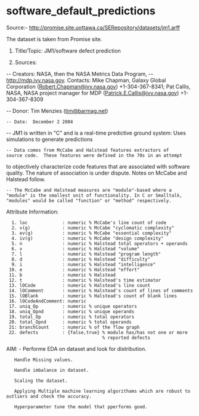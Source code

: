 # software_default_predictions

Source:- http://promise.site.uottawa.ca/SERepository/datasets/jm1.arff

The dataset is taken from Promise site.

1. Title/Topic: JM1/software defect prediction
 
 2. Sources:
 
   -- Creators:  NASA, then the NASA Metrics Data Program,
       -- http://mdp.ivv.nasa.gov. Contacts: Mike Chapman, 
          Galaxy Global Corporation (Robert.Chapman@ivv.nasa.gov)
          +1-304-367-8341; Pat Callis, NASA, NASA project manager 
          for MDP (Patrick.E.Callis@ivv.nasa.gov) +1-304-367-8309 

 
   -- Donor: Tim Menzies (tim@barmag.net)


    -- Date:  December 2 2004

 -- JM1 is written in "C" and is a real-time predictive ground system: 
        Uses simulations to generate predictions


    -- Data comes from McCabe and Halstead features extractors of
    source code.  These features were defined in the 70s in an attempt
   to objectively characterize code features that are associated with
    software quality.  The nature of association is under dispute.
    Notes on McCabe and Halstead follow.
    
    -- The McCabe and Halstead measures are "module"-based where a
    "module" is the smallest unit of functionality. In C or Smalltalk,
    "modules" would be called "function" or "method" respectively.

Attribute Information:
 	
      1. loc             : numeric % McCabe's line count of code
      2. v(g)            : numeric % McCabe "cyclomatic complexity"
      3. ev(g)           : numeric % McCabe "essential complexity"
      4. iv(g)           : numeric % McCabe "design complexity"
      5. n               : numeric % Halstead total operators + operands
      6. v               : numeric % Halstead "volume"
      7. l               : numeric % Halstead "program length"
      8. d               : numeric % Halstead "difficulty"
      9. i               : numeric % Halstead "intelligence"
     10. e               : numeric % Halstead "effort"
     11. b               : numeric % Halstead 
     12. t               : numeric % Halstead's time estimator
     13. lOCode          : numeric % Halstead's line count
     14. lOComment       : numeric % Halstead's count of lines of comments
     15. lOBlank         : numeric % Halstead's count of blank lines
     16. lOCodeAndComment: numeric
     17. uniq_Op         : numeric % unique operators
     18. uniq_Opnd       : numeric % unique operands
     19. total_Op        : numeric % total operators
     20. total_Opnd      : numeric % total operands
     21: branchCount     : numeric % of the flow graph
     22. defects         : {false,true} % module has/has not one or more 
                                        % reported defects


AIM: - Performe EDA on dataset and look for distribution.

       Handle Missing values.
       
       Handle imbalance in dataset.
       
       Scaling the dataset.
       
       Applying Multiple machine learning algorithams which are robust to outliers and check the accuracy.
       
       Hyperparameter tune the model that pperforms good.

